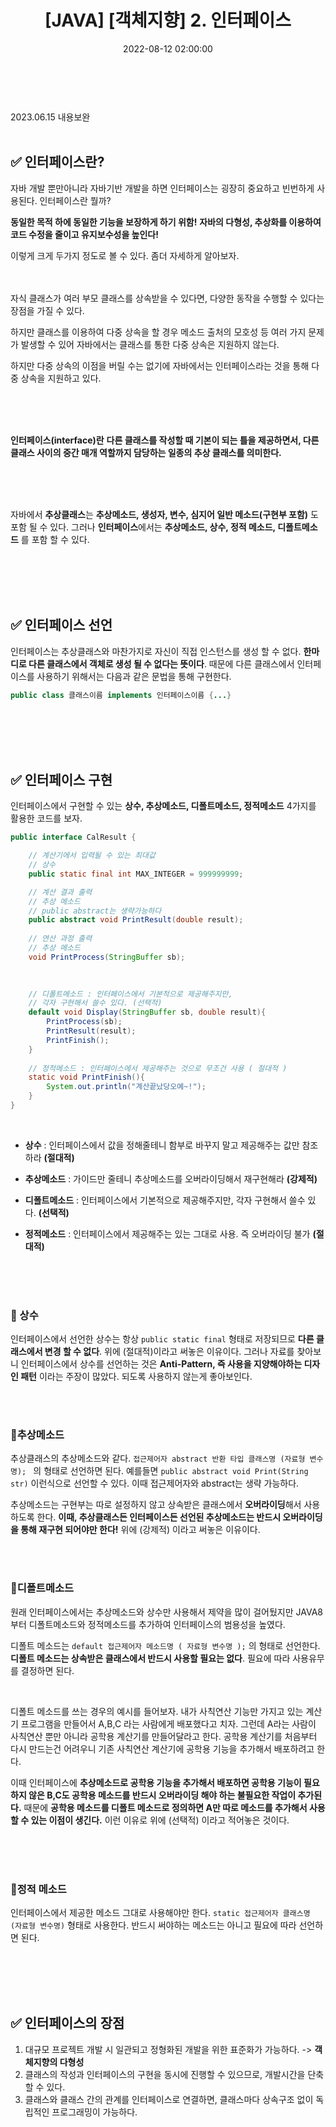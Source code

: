 ﻿---
permalink: /2022-08-12-인터페이스/
published: true
title: "[JAVA] [객체지향] 2. 인터페이스"
date: 2022-08-12 02:00:00
toc: true
toc_sticky: true
toc_label: "객체지향 한방에 정리하기"
categories:
- 객체지향
tags:
- JAVA
- 객체지향
- 객체지향 한방에 정리하기
- 인터페이스
- 추상클래스
---

<br><br>
2023.06.15 내용보완
<br><br>
## ✅ 인터페이스란?

자바 개발 뿐만아니라 자바기반 개발을 하면 인터페이스는 굉장히 중요하고 빈번하게 사용된다. 인터페이스란 뭘까?  


 **동일한  목적  하에  동일한  기능을  보장하게  하기  위함!**
**자바의 다형성, 추상화를 이용하여 코드 수정을 줄이고 유지보수성을 높인다!**

이렇게 크게 두가지 정도로 볼 수 있다. 좀더 자세하게 알아보자.
<br><br><br>

자식 클래스가 여러 부모 클래스를 상속받을 수 있다면, 다양한 동작을 수행할 수 있다는 장점을 가질 수 있다.

하지만 클래스를 이용하여 다중 상속을 할 경우  메소드 출처의 모호성 등 여러 가지 문제가 발생할 수 있어 자바에서는 클래스를 통한 다중 상속은  지원하지 않는다.

하지만 다중 상속의 이점을 버릴 수는 없기에 자바에서는 인터페이스라는 것을  통해 다중 상속을 지원하고 있다.

<br><br><br>

**인터페이스(interface)란** **다른 클래스를 작성할 때 기본이 되는 틀을 제공하면서, 다른 클래스 사이의 중간 매개 역할까지  담당하는 일종의 추상 클래스를 의미한다.**

<br><br><br>

자바에서 **추상클래스**는 **추상메소드, 생성자, 변수, 심지어 일반 메소드(구현부 포함)** 도 포함 될 수 있다. 
그러나 **인터페이스**에서는 **추상메소드, 상수, 정적 메소드, 디폴트메소드** 를 포함 할 수 있다.

<br><br><br><br>

## ✅ 인터페이스 선언
인터페이스는 추상클래스와 마찬가지로 자신이 직접 인스턴스를 생성 할 수 없다. **한마디로 다른 클래스에서 객체로 생성 될 수 없다는 뜻이다**. 때문에 다른 클래스에서 인터페이스를 사용하기 위해서는 다음과 같은 문법을 통해 구현한다.

```java
public class 클래스이름 implements 인터페이스이름 {...}
```

<br><br><br><br>

## ✅ 인터페이스 구현

인터페이스에서 구현할 수 있는 **상수, 추상메소드, 디폴트메소드, 정적메소드** 4가지를 활용한 코드를 보자.
<br>

```java
public interface CalResult {

	// 계산기에서 입력될 수 있는 최대값
	// 상수
	public static final int MAX_INTEGER = 999999999;

	// 계산 결과 출력
	// 추상 메소드
	// public abstract는 생략가능하다
	public abstract void PrintResult(double result);
	
	// 연산 과정 출력
	// 추상 메소드
	void PrintProcess(StringBuffer sb);
	

	
	// 디폴트메소드 : 인터페이스에서 기본적으로 제공해주지만, 
	// 각자 구현해서 쓸수 있다. (선택적)
	default void Display(StringBuffer sb, double result){
		PrintProcess(sb);
		PrintResult(result);
		PrintFinish();
	}
	
	// 정적메소드 : 인터페이스에서 제공해주는 것으로 무조건 사용 ( 절대적 )
	static void PrintFinish(){
		System.out.println("계산끝났당오예~!");
	}
}
```
<br>


- **상수** : 인터페이스에서 값을 정해줄테니 함부로 바꾸지 말고 제공해주는 값만 참조하라 **(절대적)**

- **추상메소드** : 가이드만 줄테니 추상메소드를 오버라이딩해서 재구현해라 **(강제적)**

- **디폴트메소드** : 인터페이스에서 기본적으로 제공해주지만, 각자 구현해서 쓸수 있다. **(선택적)**

- **정적메소드** : 인터페이스에서 제공해주는 있는 그대로 사용. 즉 오버라이딩 불가 **(절대적)**

<br><br><br>


### 📌 상수 

인터페이스에서 선언한 상수는 항상 ```public static final``` 형태로 저장되므로 **다른 클래스에서 변경 할 수 없다**. 위에 (절대적)이라고 써놓은 이유이다. 그러나 자료를 찾아보니 인터페이스에서 상수를 선언하는 것은 **Anti-Pattern, 즉 사용을 지양해야하는 디자인 패턴** 이라는 주장이 많았다. 되도록 사용하지 않는게 좋아보인다.

<br><br>

### 📌추상메소드

추상클래스의 추상메소드와 같다. ```접근제어자 abstract 반환 타입 클래스명 (자료형 변수명); ``` 의 형태로 선언하면 된다. 예를들면 `public abstract void Print(String str)` 이런식으로 선언할 수 있다. 이때 접근제어자와 abstract는 생략 가능하다. 

 추상메소드는 구현부는 따로 설정하지 않고 상속받은 클래스에서 **오버라이딩**해서 사용하도록 한다. **이때, 추상클래스든 인터페이스든 선언된 추상메소드는 반드시 오버라이딩을 통해 재구현 되어야만 한다!** 위에 (강제적) 이라고 써놓은 이유이다.

<br><br>

### 📌디폴트메소드

원래 인터페이스에서는 추상메소드와 상수만 사용해서 제약을 많이 걸어뒀지만 JAVA8부터 디폴트메소드와 정적메소드를 추가하여 인터페이스의 범용성을 높였다. 

디폴트 메소드는 ```default 접근제어자 메소드명 ( 자료형 변수명 );``` 의 형태로 선언한다.  **디폴트 메소드는 상속받은 클래스에서 반드시 사용할 필요는 없다**. 필요에 따라 사용유무를 결정하면 된다. 

<Br>

디폴트 메소드를 쓰는 경우의 예시를 들어보자. 내가 사칙연산 기능만 가지고 있는 계산기 프로그램을 만들어서 A,B,C 라는 사람에게 배포했다고 치자. 그런데 A라는 사람이 사칙연산 뿐만 아니라 공학용 계산기를 만들어달라고 한다. 공학용 계산기를 처음부터 다시 만드는건 어려우니 기존 사칙연산 계산기에 공학용 기능을 추가해서 배포하려고 한다. 

이때 인터페이스에 **추상메소드로 공학용 기능을 추가해서 배포하면 공학용 기능이 필요하지 않은 B,C도 공학용 메소드를 반드시 오버라이딩 해야 하는 불필요한 작업이 추가된다.** 때문에 **공학용 메소드를 디폴트 메소드로 정의하면 A만 따로 메소드를 추가해서 사용할 수 있는 이점이 생긴다.** 이런 이유로 위에 (선택적) 이라고 적어놓은 것이다.

<br><br><br>

### 📌정적 메소드

인터페이스에서 제공한 메소드 그대로 사용해야만 한다. ```static 접근제어자 클래스명 (자료형 변수명)``` 형태로 사용한다. 반드시 써야하는 메소드는 아니고 필요에 따라 선언하면 된다.
	

<br><br><br><br>

## ✅ 인터페이스의 장점
1. 대규모 프로젝트 개발 시 일관되고 정형화된 개발을 위한 표준화가 가능하다. 
-> **객체지향의 다형성**
3. 클래스의 작성과 인터페이스의 구현을 동시에 진행할 수 있으므로, 개발시간을 단축할 수 있다.
4. 클래스와 클래스 간의 관계를 인터페이스로 연결하면, 클래스마다 상속구조 없이 독립적인 프로그래밍이 가능하다.
